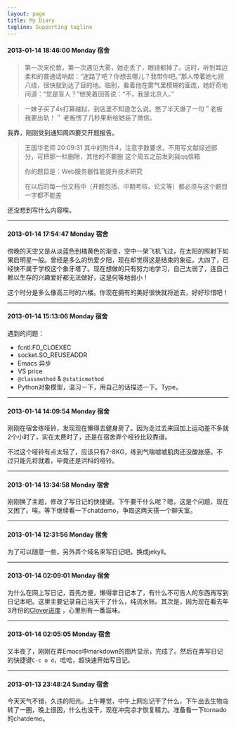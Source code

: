 ```yaml
---
layout: page
title: My Diary
tagline: Supporting tagline
---
```

#### 2013-01-14 18:46:00 Monday 宿舍

> 第一次来伦敦，第一次遇见大雾，她走丢了，眼镜都掉了。这时，听到耳边柔和的普通话响起：“迷路了吧？你想去哪儿？我带你吧。”那人带着她七拐八绕，很快就到达了目的地。临别，看着他在雾气里模糊的面庞，她好奇地问道：“您是盲人？”他笑着回答说：“不，我是北京人。”

> 一妹子买了4s打算越狱，到店里不知道怎么说。憋了半天爆了一句＂老板我要出轨！＂ 老板愣了几秒果断给她装了微信。

我靠，刚刚受到通知周四要交开题报告。

> 王国华老师 20:09:31 
> 其中的附件4，注意字数要求，不用写文献综述部分，可把那一栏删除，其他的不要删
> 这个周五之前发到我qq信箱
>  
> 你的题目是：Web服务器性能提升技术研究
>  
> 在以后的每一份文档中（开题包括、中期考核、论文等）都必须与这个题目一字都不能差

还没想到写什么内容唉。

-----
#### 2013-01-14 17:54:47 Monday 宿舍

傍晚的天空又是从淡蓝色到橘黄色的渐变，空中一架飞机飞过，在太阳的照射下如果启明星一般。曾经是多么的热爱夕阳，现在却觉得这是结束的象征。大四了，已经快不属于学校这个象牙塔了。现在想做的只有努力地学习，自己太弱了，连自己赖以生存的兴趣爱好都无法做好，这是何等地弱小！

这个时分是多么像高三时的六楼。你现在拥有的美好很快就将逝去，好好珍惜吧！

-----
#### 2013-01-14 15:13:06 Monday 宿舍

遇到的问题：

 * fcntl.FD_CLOEXEC
 * socket.SO_REUSEADDR
 * Emacs 异步
 * VS price
 * `@classmethod` & `@staticmethod`
 * Python对象模型，温习一下，用自己的话描述一下。Type，

-----
#### 2013-01-14 14:09:54 Monday 宿舍

刚刚在宿舍练哑铃，发现现在懒得去健身房了。因为走过去来回加上运动差不多就2个小时了，实在太费时了，还是在宿舍弄个哑铃比较靠谱。

不过这个哑铃有点太轻了，应该只有7-8KG，练到气喘嘘嘘肌肉还没酸胀感。不过只能先将就着，毕竟还是洪科的哑铃。

-----
#### 2013-01-14 13:34:58 Monday 宿舍

刚刚换了主题，修改了写日记的快捷键。下午要干什么呢？嗯，这是个问题，现在又困了。唉。等下继续看一下chatdemo，争取这两天搭一个聊天室。

-----
#### 2013-01-14 12:31:56 Monday 宿舍

为了可以随意一些，另外弄个域名来写日记吧。换成jekyll。

-----
#### 2013-01-14 02:09:01 Monday 宿舍

为什么在网上写日记，首先方便，懒得拿日记本了，有什么不可告人的东西再写到日记本吧。这里主要记录自己当天干了什么，纯流水账。其次是，因为现在看去年3月份的[Clover进度](http://everet.org/2012/01/clover-progress.html ) ，心里别有一番滋味。

-----
#### 2013-01-14 02:05:05 Monday 宿舍

又半夜了，刚刚在弄Emacs中markdown的图片显示，完成了。然后在弄写日记的快捷键`C-c o d`，哈哈，超快速开始写日记。

-----
#### 2013-01-13 23:48:24 Sunday 宿舍

今天天气不错，久违的阳光。上午睡觉，中午上网忘记干了什么，下午出去生物岛转了一圈，晚上很困，什么也没干，现在冲完凉才恢复精力。准备看一下tornado的chatdemo。


